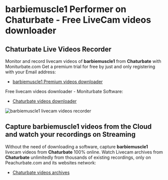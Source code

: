 # barbiemuscle1 Performer on Chaturbate - Free LiveCam videos downloader

## Chaturbate Live Videos Recorder

Monitor and record livecam videos of **barbiemuscle1** from **Chaturbate** with Moniturbate.com
Get a premium trial for free by just and only registering with your Email address:
* [barbiemuscle1 Premium videos downloader](https://moniturbate.com/request-demo-licence-key.html)

Free livecam videos downloader - Moniturbate Software:
* [Chaturbate videos downloader](https://moniturbate.com/moniturbate-download-software.html)

![barbiemuscle1 livecam videos recorder](https://peachurnet.com/templates/moniturbate-software.png)


## Capture barbiemuscle1 videos from the Cloud and watch your recordings on Streaming

Without the need of downloading a software, capture **barbiemuscle1** livecam videos from **Chaturbate** 100% online.
Watch Livecam archives from **Chaturbate** unlimitedly from thousands of existing recordings, only on Peachurbate.com and its websites network:
* [Chaturbate videos archives](https://peachurnet.com/)